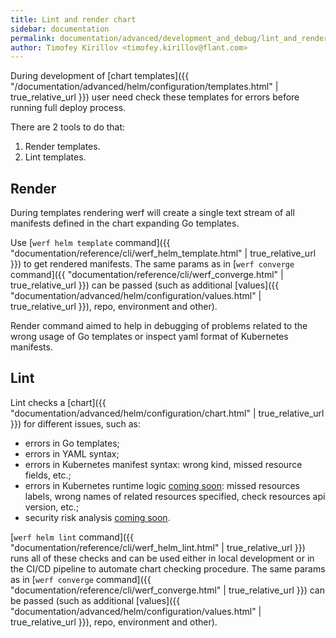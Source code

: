 ```yaml
---
title: Lint and render chart
sidebar: documentation
permalink: documentation/advanced/development_and_debug/lint_and_render_chart.html
author: Timofey Kirillov <timofey.kirillov@flant.com>
---
```


During development of [chart templates]({{ "/documentation/advanced/helm/configuration/templates.html" | true_relative_url }}) user need check these templates for errors before running full deploy process.

There are 2 tools to do that:

 1. Render templates.
 2. Lint templates.

## Render

During templates rendering werf will create a single text stream of all manifests defined in the chart expanding Go templates.

Use [`werf helm template` command]({{ "documentation/reference/cli/werf_helm_template.html" | true_relative_url }}) to get rendered manifests. The same params as in [`werf converge` command]({{ "documentation/reference/cli/werf_converge.html" | true_relative_url }}) can be passed (such as additional [values]({{ "documentation/advanced/helm/configuration/values.html" | true_relative_url }}), repo, environment and other).

Render command aimed to help in debugging of problems related to the wrong usage of Go templates or inspect yaml format of Kubernetes manifests.

## Lint

Lint checks a [chart]({{ "documentation/advanced/helm/configuration/chart.html" | true_relative_url }}) for different issues, such as:
 * errors in Go templates;
 * errors in YAML syntax;
 * errors in Kubernetes manifest syntax: wrong kind, missed resource fields, etc.;
 * errors in Kubernetes runtime logic [coming soon](https://github.com/werf/werf/issues/1187): missed resources labels, wrong names of related resources specified, check resources api version, etc.;
 * security risk analysis [coming soon](https://github.com/werf/werf/issues/1317).

[`werf helm lint` command]({{ "documentation/reference/cli/werf_helm_lint.html" | true_relative_url }}) runs all of these checks and can be used either in local development or in the CI/CD pipeline to automate chart checking procedure. The same params as in [`werf converge` command]({{ "documentation/reference/cli/werf_converge.html" | true_relative_url }}) can be passed (such as additional [values]({{ "documentation/advanced/helm/configuration/values.html" | true_relative_url }}), repo, environment and other).
